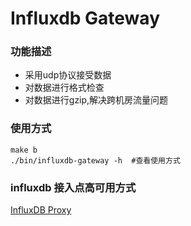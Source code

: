 # Influxdb Gateway

### 功能描述

* 采用udp协议接受数据
* 对数据进行格式检查
* 对数据进行gzip,解决跨机房流量问题

### 使用方式

```
make b
./bin/influxdb-gateway -h  #查看使用方式
```

### influxdb 接入点高可用方式
[InfluxDB Proxy](https://github.com/shell909090/influx-proxy)
